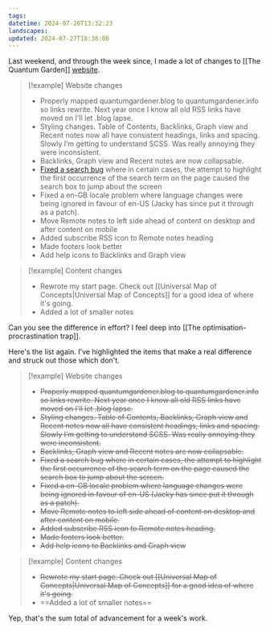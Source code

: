 ```yaml
---
tags: 
datetime: 2024-07-26T13:32:23
landscapes: 
updated: 2024-07-27T18:38:00
---
```

Last weekend, and through the week since, I made a lot of changes to [[The Quantum Garden]] [website](http://quantumgardener.info). 

> [!example] Website changes
> - Properly mapped quantumgardener.blog to quantumgardener.info so links rewrite. Next year once I know all old RSS links have moved on I'll let .blog lapse.  
> - Styling changes. Table of Contents, Backlinks, Graph view and Recent notes now all have consistent headings, links and spacing. Slowly I’m getting to understand SCSS. Was really annoying they were inconsistent. 
> - Backlinks, Graph view and Recent notes are now collapsable. 
> - [Fixed a search bug](https://github.com/quantumgardener/qg.info/compare/ffbc8a1c1925afa49eb75d4d78525162317b5e7e...77fbac5f1fab7232c212f072b19bade47f7ecb05) where in certain cases, the attempt to highlight the first occurrence of the search term on the page caused the search box to jump about the screen
> - Fixed a en-GB locale problem where language changes were being ignored in favour of en-US (Jacky has since put it through as a patch).  
> - Move Remote notes to left side ahead of content on desktop and after content on mobile  
> - Added subscribe RSS icon to Remote notes heading  
> - Made footers look better 
> - Add help icons to Backlinks and Graph view

> [!example] Content changes
> - Rewrote my start page. Check out [[Universal Map of Concepts|Universal Map of Concepts]] for a good idea of where it's going.  
> - Added a lot of smaller notes

Can you see the difference in effort? I feel deep into [[The optimisation-procrastination trap]]. 

Here's the list again. I've highlighted the items that make a real difference and struck out those which don't.

> [!example] Website changes
> - ~~Properly mapped quantumgardener.blog to quantumgardener.info so links rewrite. Next year once I know all old RSS links have moved on I'll let .blog lapse.~~
> - ~~Styling changes. Table of Contents, Backlinks, Graph view  and Recent notes now all have consistent headings, links and spacing. Slowly I’m getting to understand SCSS. Was really annoying they were inconsistent.~~ 
> - ~~Backlinks, Graph view and Recent notes are now collapsable.~~ 
> - ~~Fixed a search bug where in certain cases, the attempt to highlight the first occurrence of the search term on the page caused the search box to jump about the screen.~~
> - ~~Fixed a en-GB locale problem where language changes were being ignored in favour of en-US (Jacky has since put it through as a patch).~~
> - ~~Move Remote notes to left side ahead of content on desktop and after content on mobile.~~
> - ~~Added subscribe RSS icon to Remote notes heading.~~
> - ~~Made footers look better.~~
> - ~~Add help icons to Backlinks and Graph view~~

> [!example] Content changes
> - ~~Rewrote my start page. Check out [[Universal Map of Concepts|Universal Map of Concepts]] for a good idea of where it's going.~~
> - ==Added a lot of smaller notes==

Yep, that's the sum total of advancement for a week's work.